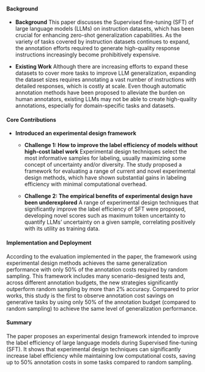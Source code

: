 #### Background
- **Background**
This paper discusses the Supervised fine-tuning (SFT) of large language models (LLMs) on instruction datasets, which has been crucial for enhancing zero-shot generalization capabilities. As the variety of tasks covered by instruction datasets continues to expand, the annotation efforts required to generate high-quality response instructions increasingly become prohibitively expensive.

- **Existing Work**
Although there are increasing efforts to expand these datasets to cover more tasks to improve LLM generalization, expanding the dataset sizes requires annotating a vast number of instructions with detailed responses, which is costly at scale. Even though automatic annotation methods have been proposed to alleviate the burden on human annotators, existing LLMs may not be able to create high-quality annotations, especially for domain-specific tasks and datasets.

#### Core Contributions
- **Introduced an experimental design framework**
  - **Challenge 1: How to improve the label efficiency of models without high-cost label work**
      Experimental design techniques select the most informative samples for labeling, usually maximizing some concept of uncertainty and/or diversity. The study proposed a framework for evaluating a range of current and novel experimental design methods, which have shown substantial gains in labeling efficiency with minimal computational overhead.
    
  - **Challenge 2: The empirical benefits of experimental design have been underexplored**
      A range of experimental design techniques that significantly improve the label efficiency of SFT were proposed, developing novel scores such as maximum token uncertainty to quantify LLMs’ uncertainty on a given sample, correlating positively with its utility as training data.

#### Implementation and Deployment
According to the evaluation implemented in the paper, the framework using experimental design methods achieves the same generalization performance with only 50% of the annotation costs required by random sampling. This framework includes many scenario-designed tests and, across different annotation budgets, the new strategies significantly outperform random sampling by more than 2% accuracy. Compared to prior works, this study is the first to observe annotation cost savings on generative tasks by using only 50% of the annotation budget (compared to random sampling) to achieve the same level of generalization performance.

#### Summary
The paper proposes an experimental design framework intended to improve the label efficiency of large language models during Supervised fine-tuning (SFT). It shows that experimental design techniques can significantly increase label efficiency while maintaining low computational costs, saving up to 50% annotation costs in some tasks compared to random sampling.